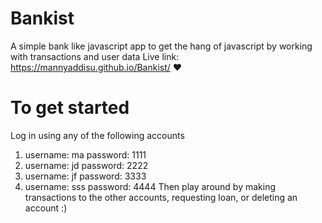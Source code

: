 # Bankist
A simple bank like javascript app to get the hang of javascript by working with transactions and user data
Live link: https://mannyaddisu.github.io/Bankist/ ❤️

# To get started
Log in using any of the following accounts
  1. username: ma password: 1111
  2. username: jd password: 2222
  3. username: jf password: 3333
  4. username: sss password: 4444
Then play around by making transactions to the other accounts, requesting loan, or deleting an account :)
 

